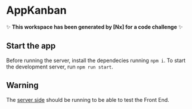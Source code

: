 # AppKanban

✨ **This workspace has been generated by [Nx] for a code challenge** ✨

## Start the app

Before running the server, install the dependecies running `npm i`.
To start the development server, run `npm run start`.

## Warning

The [server side](https://gitlab.com/gabriel.militello1/desafio-tecnico-frontend/-/tree/master/BACK?ref_type=heads) should be running to be able to test the Front End.

